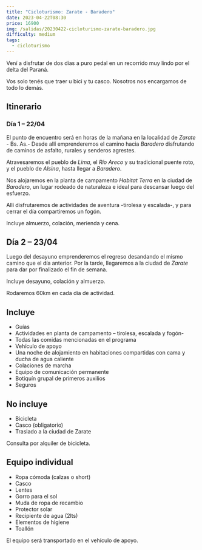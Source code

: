 ```yaml
---
title: "Cicloturismo: Zarate - Baradero"
date: 2023-04-22T08:30
price: 16900
img: /salidas/20230422-cicloturismo-zarate-baradero.jpg
difficulty: medium
tags:
  - cicloturismo
---
```


Vení a disfrutar de dos días a puro pedal en un recorrido muy lindo por el delta del Paraná.

Vos solo tenés que traer u bici y tu casco. Nosotros nos encargamos de todo lo demás.

## Itinerario

### Día 1 – 22/04

El punto de encuentro será en horas de la mañana en la localidad de _Zarate_ - Bs. As.- Desde allí emprenderemos el camino hacia _Baradero_ disfrutando de caminos de asfalto, rurales y senderos agrestes.

Atravesaremos el pueblo de _Lima_, el _Río Areco_ y su tradicional puente roto, y el pueblo de _Alsina_, hasta llegar a _Baradero_.

Nos alojaremos en la planta de campamento _Habitat Terra_ en la ciudad de _Baradero_, un lugar rodeado de naturaleza e ideal para descansar luego del esfuerzo.

Allí disfrutaremos de actividades de aventura -tirolesa y escalada-, y para cerrar el día compartiremos un fogón.

Incluye almuerzo, colación, merienda y cena.

## Día 2 – 23/04

Luego del desayuno emprenderemos el regreso desandando el mismo camino que el día anterior. Por la tarde, llegaremos a la ciudad de _Zarate_ para dar por finalizado el fin de semana.

Incluye desayuno, colación y almuerzo.

Rodaremos 60km en cada día de actividad.

## Incluye

- Guías
- Actividades en planta de campamento – tirolesa, escalada y fogón-
- Todas las comidas mencionadas en el programa
- Vehículo de apoyo
- Una noche de alojamiento en habitaciones compartidas con cama y ducha de agua caliente
- Colaciones de marcha
- Equipo de comunicación permanente
- Botiquín grupal de primeros auxilios
- Seguros

## No incluye

- Bicicleta
- Casco (obligatorio)
- Traslado a la ciudad de Zarate

Consulta por alquiler de bicicleta.

## Equipo individual

- Ropa cómoda (calzas o short)
- Casco
- Lentes
- Gorro para el sol
- Muda de ropa de recambio
- Protector solar
- Recipiente de agua (2lts)
- Elementos de higiene
- Toallón

El equipo será transportado en el vehículo de apoyo.
